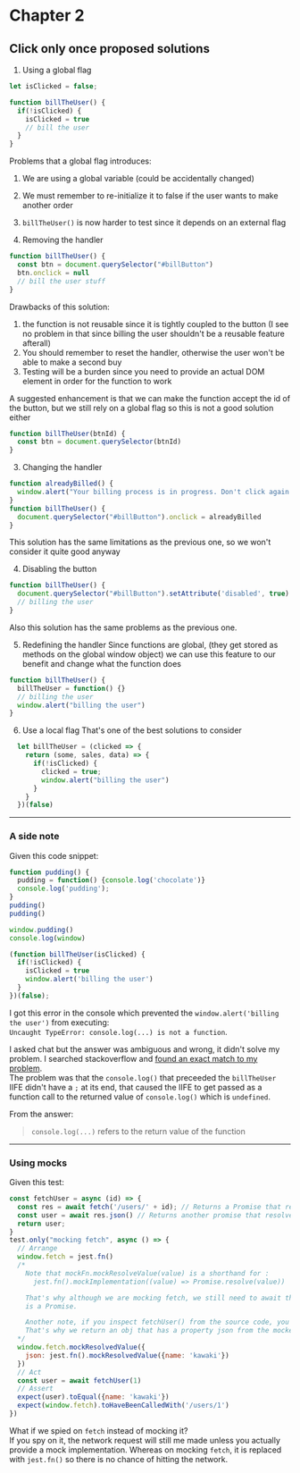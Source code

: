 # Chapter 2 

## Click only once proposed solutions

1. Using a global flag
```js
let isClicked = false;

function billTheUser() {
  if(!isClicked) {
    isClicked = true
    // bill the user
  }
}
```

Problems that a global flag introduces: 
1. We are using a global variable (could be accidentally changed)
2. We must remember to re-initialize it to false if the user wants to make another order
3. `billTheUser()` is now harder to test since it depends on an external flag


2. Removing the handler
```js
function billTheUser() {
  const btn = document.querySelector("#billButton")
  btn.onclick = null
  // bill the user stuff
}
```

Drawbacks of this solution: 
1. the function is not reusable since it is tightly coupled to the button (I see no problem in that since billing the user shouldn't be a reusable feature afterall)
2. You should remember to reset the handler, otherwise the user won't be able to make a second buy
3. Testing will be a burden since you need to provide an actual DOM element in order for the function to work

A suggested enhancement is that we can make the function accept the id of the button, but we still rely on a global flag so this is not a good solution either
```js
function billTheUser(btnId) {
  const btn = document.querySelector(btnId)
}
```

3. Changing the handler
```js
function alreadyBilled() {
  window.alert("Your billing process is in progress. Don't click again please")
}
function billTheUser() {
  document.querySelector("#billButton").onclick = alreadyBilled
}
``` 
This solution has the same limitations as the previous one, so we won't consider it quite good anyway

4. Disabling the button
```js
function billTheUser() {
  document.querySelector("#billButton").setAttribute('disabled', true)
  // billing the user
}
```
Also this solution has the same problems as the previous one.

5. Redefining the handler
Since functions are global, (they get stored as methods on the global window object) we can use this feature to our benefit and change what the function does
```js
function billTheUser() {
  billTheUser = function() {}
  // billing the user
  window.alert("billing the user")
}
```
6. Use a local flag
That's one of the best solutions to consider
```js
  let billTheUser = (clicked => {
    return (some, sales, data) => {
      if(!isClicked) {
        clicked = true;
        window.alert("billing the user")
      }
    }
  })(false)
```
____
### A side note
Given this code snippet: 
```js
function pudding() {
  pudding = function() {console.log('chocolate')}
  console.log('pudding');
}
pudding()
pudding()

window.pudding()
console.log(window)

(function billTheUser(isClicked) {
  if(!isClicked) {
    isClicked = true
    window.alert('billing the user')
  }
})(false);
```
I got this error in the console which prevented the `window.alert('billing the user')` from executing:  
`Uncaught TypeError: console.log(...) is not a function`.  

I asked chat but the answer was ambiguous and wrong, it didn't solve my problem. I searched stackoverflow and [found an exact match to my problem](https://stackoverflow.com/questions/31013221/typeerror-console-log-is-not-a-function).  
The problem was that the `console.log()` that preceeded the `billTheUser` IIFE didn't have a `;` at its end, that caused the IIFE to get passed as a function call to the returned value of `console.log()` which is `undefined`.

From the answer: 
> `console.log(...)` refers to the return value of the function
_____
### Using mocks
Given this test: 
```js
const fetchUser = async (id) => {
  const res = await fetch('/users/' + id); // Returns a Promise that resolves to a `Response` object
  const user = await res.json() // Returns another promise that resolves to the parsed json
  return user;
}
test.only("mocking fetch", async () => {
  // Arrange
  window.fetch = jest.fn()
  /* 
    Note that mockFn.mockResolveValue(value) is a shorthand for : 
      jest.fn().mockImplementation((value) => Promise.resolve(value))

    That's why although we are mocking fetch, we still need to await the result as the returned result
    is a Promise. 

    Another note, if you inspect fetchUser() from the source code, you will find that we await res.json().
    That's why we return an obj that has a property json from the mocked fetch
  */
  window.fetch.mockResolvedValue({
    json: jest.fn().mockResolvedValue({name: 'kawaki'})
  })
  // Act
  const user = await fetchUser(1)
  // Assert
  expect(user).toEqual({name: 'kawaki'})
  expect(window.fetch).toHaveBeenCalledWith('/users/1')
})
```
What if we spied on `fetch` instead of mocking it?  
If you spy on it, the network request will still me made unless you actually provide a mock implementation.
Whereas on mocking `fetch`, it is replaced with `jest.fn()` so there is no chance of hitting the network.